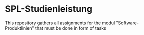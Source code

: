 # SPL-Studienleistung
This repository gathers all assignments for the modul "Software-Produktlinien" that must be done in form of tasks
